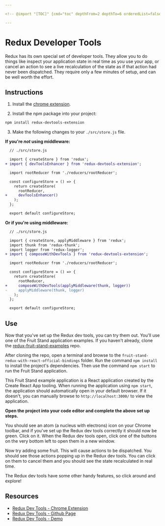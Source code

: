 ```yaml
---

<!-- @import "[TOC]" {cmd="toc" depthFrom=2 depthTo=6 orderedList=false} -->

---
```


# Redux Developer Tools

Redux has its own special set of developer tools. They allow you to do things
like inspect your application state in real time as you use your app, or cancel
an action to see a live recalculation of the state as if that action had never
been dispatched. They require only a few minutes of setup, and can be well worth
the effort.

## Instructions

1. Install the [chrome extension][chrome_extension].

2. Install the npm package into your project:

```sh
npm install redux-devtools-extension
```

3. Make the following changes to your `./src/store.js` file.

**If you're _not_ using middleware:**

```diff
  // ./src/store.js

  import { createStore } from 'redux';
+ import { devToolsEnhancer } from 'redux-devtools-extension';

  import rootReducer from './reducers/rootReducer';

  const configureStore = () => {
    return createStore(
      rootReducer,
+     devToolsEnhancer()
    );
  };

  export default configureStore;
```

**Or if you're using middleware:**

```diff
  // ./src/store.js

  import { createStore, applyMiddleware } from 'redux';
  import thunk from 'redux-thunk';
  import logger from 'redux-logger';
+ import { composeWithDevTools } from 'redux-devtools-extension';

  import rootReducer from './reducers/rootReducer';

  const configureStore = () => {
    return createStore(
      rootReducer,
+     composeWithDevTools(applyMiddleware(thunk, logger))
-     applyMiddleware(thunk, logger)
    );
  };

  export default configureStore;
```

## Use

Now that you've set up the Redux dev tools, you can try them out. You'll use one
of the Fruit Stand application examples. If you haven't already, clone the
[redux-fruit-stand-examples] repo.

After cloning the repo, open a terminal and browse to the
`fruit-stand-redux-with-react-official-bindings` folder. Run the command `npm install` to install the project's dependencies. Then use the command `npm start`
to run the Fruit Stand application.

This Fruit Stand example application is a React application created by the
Create React App tooling. When running the application using `npm start`, the
application should automatically open in your default browser. If it doesn't,
you can manually browse to `http://localhost:3000/` to view the application.

**Open the project into your code editor and complete the above set up steps.**

You should see an atom (a nucleus with electrons) icon on your Chrome toolbar,
and if you've set up the Redux dev tools correctly it should now be green. Click
on it. When the Redux dev tools open, click one of the buttons on the very
bottom left to open them in a new window.

Now try adding some fruit. This will cause actions to be dispatched. You should
see those actions popping up in the Redux dev tools. You can click on them to
cancel them and you should see the state recalculated in real time.

The Redux dev tools have some other handy features, so click around and explore!

## Resources

- [Redux Dev Tools - Chrome Extension][chrome_extension]
- [Redux Dev Tools - Github Page][react_component]
- [Redux Dev Tools - Demo][redux_demo]

[chrome_extension]: https://chrome.google.com/webstore/detail/redux-devtools/lmhkpmbekcpmknklioeibfkpmmfibljd
[react_component]: https://github.com/gaearon/redux-devtools
[redux_demo]: http://extension.remotedev.io/#demo
[redux-fruit-stand-examples]: https://github.com/appacademy-starters/redux-fruit-stand-examples
